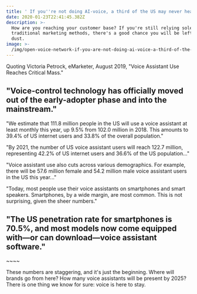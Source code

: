 ```yaml
---
title: ' If you''re not doing AI-voice, a third of the US may never hear you'
date: 2020-01-23T22:41:45.382Z
description: >-
  How are you reaching your customer base? If you're still relying solely on
  traditional marketing methods, there's a good chance you will be left in the
  dust.
image: >-
  /img/open-voice-network-if-you-are-not-doing-ai-voice-a-third-of-the-us-may-never-hear-you.jpeg
---
```

Quoting Victoria Petrock, eMarketer, August 2019, "Voice Assistant Use Reaches Critical Mass."

## "Voice-control technology has officially moved out of the early-adopter phase and into the mainstream."

"We estimate that 111.8 million people in the US will use a voice assistant at least monthly this year, up 9.5% from 102.0 million  in 2018. This amounts to 39.4% of US internet users and 33.8% of the overall population."

"By 2021, the number of US voice assistant users will reach 122.7 million, representing 42.2% of US internet users and 36.6% of the US population..."

"Voice assistant use also cuts across various demographics. For example, there will be 57.6 million female and 54.2 million male voice assistant users in the US this year..."

"Today, most people use their voice assistants on smartphones and smart speakers. Smartphones, by a wide margin, are most common. This is not surprising, given the sheer numbers."

## "The US penetration rate for smartphones is 70.5%, and most models now come equipped with—or can download—voice assistant software."

\~\~\~\~

These numbers are staggering, and it's just the beginning. Where will brands go from here? How many voice assistants will be present by 2025? There is one thing we know for sure: voice is here to stay.
